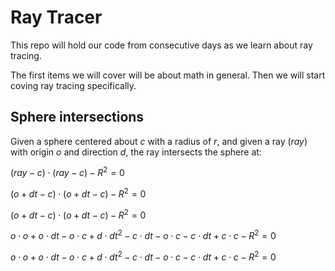 # Ray Tracer

This repo will hold our code from consecutive days as we learn about ray tracing.

The first items we will cover will be about math in general. Then we will start coving ray tracing specifically.

## Sphere intersections

Given a sphere centered about $c$ with a radius of $r$, and given a ray ($ray$) with origin $o$ and direction $d$, the ray intersects the sphere at:

$(ray-c)\cdot (ray-c)-R^2=0$

$(o+dt-c)\cdot (o+dt-c)-R^2=0$

$(o+dt-c)\cdot (o+dt-c)-R^2=0$

$o\cdot o+o\cdot d t-o\cdot c+d\cdot dt^2-c\cdot dt-o\cdot c-c\cdot dt+c\cdot c-R^2=0$

$o\cdot o+o\cdot d t-o\cdot c+d\cdot dt^2-c\cdot dt-o\cdot c-c\cdot dt+c\cdot c-R^2=0$